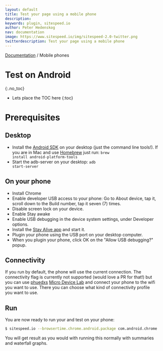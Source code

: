 ```yaml
---
layout: default
title: Test your page using a mobile phone
description:
keywords: plugin, sitespeed.io
author: Peter Hedenskog
nav: documentation
image: https://www.sitespeed.io/img/sitespeed-2.0-twitter.png
twitterdescription: Test your page using a mobile phone
---
```

[Documentation](/documentation/sitespeed.io/) / Mobile phones

# Test on Android
{:.no_toc}

* Lets place the TOC here
{:toc}

# Prerequisites

## Desktop
 * Install the [Android SDK](http://developer.android.com/sdk/index.html#downloads) on your desktop (just the command line tools!). If you are in Mac and use [Homebrew](http://brew.sh/) just run: <code>brew install android-platform-tools</code>
 * Start the adb-server on your desktop: <code>adb start-server</code>

## On your phone
 * Install Chrome
 * Enable developer USB access to your phone: Go to About device, tap it, scroll down to the Build number, tap it seven (7) times.
 * Disable screen lock on your device.
 * Enable Stay awake
 * Enable USB debugging in the device system settings, under Developer options.
 * Install the [Stay Alive app](https://play.google.com/store/apps/details?id=com.synetics.stay.alive) and start it.
 * Plugin your phone using the USB port on your desktop computer.
 * When you plugin your phone, click OK on the "Allow USB debugging?" popup.

## Connectivity
If you run by default, the phone will use the current connection. The connectivity flag is currently not supported (would love a PR for that!) but you can use [phuedxs](https://github.com/phuedx) [Micro Device Lab](https://github.com/phuedx/micro-device-lab) and connect your phone to the wifi you want to use. There you can choose what kind of connectivity profile you want to use.

## Run
You are now ready to run your and test on your phone:

~~~bash
$ sitespeed.io --browsertime.chrome.android.package com.android.chrome https://www.sitespeed.io  
~~~

You will get result as you would with running this normally with summaries and waterfall graphs.
